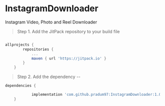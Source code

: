 # InstagramDownloader
Instagram Video, Photo and Reel Downloader

> Step 1. Add the JitPack repository to your build file

```gradle

allprojects {
		repositories {
			...
			maven { url 'https://jitpack.io' }
		}
	}
  ```
  > Step 2. Add the dependency --

```gradle
dependencies {

	        implementation 'com.github.pradum97:InstagramDownloader:1.0.0'
	}
  ```
  
  
